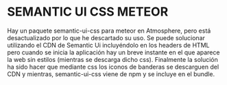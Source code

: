 # SEMANTIC UI CSS METEOR

Hay un paquete semantic-ui-css para meteor en Atmosphere, pero está desactualizado por lo que he descartado su uso.
Se puede solucionar utilizando el CDN de Semantic Ui incluyéndolo en los headers de HTML pero cuando se inicia la aplicación hay un breve instante en el que aparece la web sin estilos (mientras se descarga dicho css).
Finalmente la solución ha sido hacer que mediante css los iconos de banderas se descarguen del CDN y mientras, semantic-ui-css viene de npm y se incluye en el bundle.